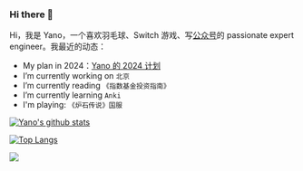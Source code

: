 ### Hi there 👋 

Hi，我是 Yano，一个喜欢羽毛球、Switch 游戏、写[公众号](https://mp.weixin.qq.com/s/BgoE5gUQfXV7gZF0URJLkA)的 passionate expert engineer。我最近的动态：
- My plan in 2024：[Yano 的 2024 计划](https://yano-nankai.notion.site/Yano-Space-ff42bde7acd1467eb3ae63dc0d4a9f8c)
- I’m currently working on `北京`
- I’m currently reading `《指数基金投资指南》`
- I’m currently learning `Anki`
- I'm playing: `《炉石传说》国服`

[![Yano's github stats](https://github-readme-stats-izh7piylk.vercel.app/api?username=LjyYano&hide=prs,contribs&show_icons=true&bg_color=DEG,E66345,A65481&title_color=FFFFFF&text_color=FFFFFF&icon_color=FFFFFF)](https://github.com/LjyYano/Thinking_in_Java_MindMapping)

[![Top Langs](https://github-readme-stats.vercel.app/api/top-langs/?username=LjyYano&layout=compact)](https://github.com/anuraghazra/github-readme-stats)

![](https://komarev.com/ghpvc/?username=LjyYano) 
